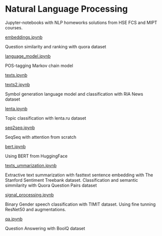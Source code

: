 # Natural Language Processing
Jupyter-notebooks with NLP homeworks solutions from HSE FCS and MIPT courses.


[embeddings.ipynb](https://github.com/care1e55/NLP/blob/master/embeddings.ipynb)

Question similarity and ranking with quora dataset


[language_model.ipynb](https://github.com/care1e55/NLP/blob/master/language_model.ipynb)

POS-tagging Markov chain model


[texts.ipynb](https://github.com/care1e55/NLP/blob/master/texts.ipynb)

[texts2.ipynb](https://github.com/care1e55/NLP/blob/master/texts2.ipynb)

Symbol generation language model and classification with RIA News dataset


[lenta.ipynb](https://github.com/care1e55/NLP/blob/master/lenta.ipynb)

Topic classification with lenta.ru dataset


[seq2seq.ipynb](https://github.com/care1e55/NLP/blob/master/seq2seq.ipynb)

SeqSeq with attention from scratch


[bert.ipynb](https://github.com/care1e55/NLP/blob/master/bert.ipynb)

Using BERT from HuggingFace


[texts_ummarization.ipynb](https://github.com/care1e55/NLP/blob/master/texts_ummarization.ipynb)

Extractive text summarization with fasttext sentence embedding with The Stanford Sentiment Treebank dataset. 
Classification and semantic simmilarity with Quora Question Pairs dataset


[signal_processing.ipynb](https://github.com/care1e55/NLP/blob/master/signal_processing.ipynb)

Binary Gender speech classification with TIMIT dataset. Using fine tunning ResNet50 and augmentations.


[qa.ipynb](https://github.com/care1e55/NLP/blob/master/qa.ipynb)

Question Answering with BoolQ dataset

